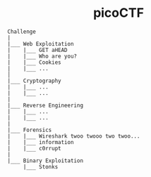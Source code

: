 <h1 align="center"> picoCTF </h1>


    Challenge
    |
    |___ Web Exploitation
    |    |___ GET aHEAD
    |    |___ Who are you?
    |    |___ Cookies
    |    |___ ...
    │  
    |___ Cryptography
    |    |___ ...
    |    |___ ...
    |
    |___ Reverse Engineering
    |    |___ ...
    |    |___ ...
    |
    |___ Forensics
    |    |___ Wireshark twoo twooo two twoo...
    |    |___ information
    |    |___ c0rrupt
    |
    |___ Binary Exploitation
         |___ Stonks
